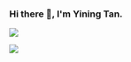 ### Hi there 👋, I'm Yining Tan.

![](https://github-readme-stats.vercel.app/api?username=Officeyutong&show_icons=true&theme=transparent)

![](https://github-readme-stats.vercel.app/api/top-langs/?username=Officeyutong&layout=compact&theme=transparent)

<!--
**Mitsui515/Mitsui515** is a ✨ _special_ ✨ repository because its `README.md` (this file) appears on your GitHub profile.

Here are some ideas to get you started:

- 🔭 I’m currently working on ...
- 🌱 I’m currently learning ...
- 👯 I’m looking to collaborate on ...
- 🤔 I’m looking for help with ...
- 💬 Ask me about ...
- 📫 How to reach me: ...
- 😄 Pronouns: ...
- ⚡ Fun fact: ...
-->
